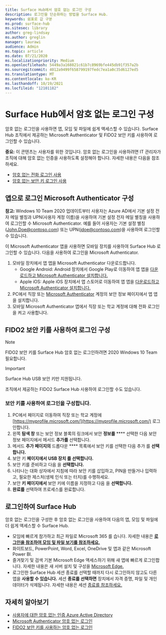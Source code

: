 ```yaml
---
title: Surface Hub에서 암호 없는 로그인 구성
description: 로그인을 단순화하는 방법을 Surface Hub.
keywords: 쉼표로 값 구분
ms.prod: surface-hub
ms.sitesec: library
author: greg-lindsay
ms.author: greglin
manager: laurawi
audience: Admin
ms.topic: article
ms.date: 07/21/2020
ms.localizationpriority: Medium
ms.openlocfilehash: 5449a3a168821c61b7c8969bfe445db91f357a2b
ms.sourcegitcommit: 4012a9499f658799197fedc7ea1a0c35d6127ed5
ms.translationtype: MT
ms.contentlocale: ko-KR
ms.lasthandoff: 10/19/2021
ms.locfileid: "12101182"
---
```

# <a name="configure-passwordless-sign-in-on-surface-hub"></a>Surface Hub에서 암호 없는 로그인 구성

 
암호 없는 로그인을 사용하면 앱, 모임 및 파일에 쉽게 액세스할 수 있습니다. Surface Hub 조직에서 제공하는 Microsoft Authenticator 및 FIDO2 보안 키를 사용하여 로그인할 수 있습니다.

**중요:** 이 콘텐츠는 사용자를 위한 것입니다. 암호 없는 로그인을 사용하려면 IT 관리자가 조직에 대해 암호 없는 인증을 사용하도록 설정해야 합니다. 자세한 내용은 다음을 참조하세요.

- [암호 없는 전화 로그인 사용](/azure/active-directory/authentication/howto-authentication-passwordless-phone)
- [암호 없는 보안 키 로그인 사용](/azure/active-directory/authentication/howto-authentication-passwordless-security-key)


## <a name="configure-sign-in-using-microsoft-authenticator-app"></a>앱으로 로그인 Microsoft Authenticator 구성

**참고:** Windows 10 Team 2020 업데이트부터 사용자는 Azure AD에서 기본 설정 전자 메일 별칭과 UPN(사용자 계정 이름)을 사용하여 기본 설정 전자 메일 별칭을 사용하여 로그인할 수 Microsoft Authenticator. 예를 들어 사용자는 기본 설정 별칭(John.Doe@contoso.com) 또는 UPN(jdoe@contoso.com)을 사용하여 로그인할 수 있습니다.
 
이 Microsoft Authenticator 앱을 사용하면 모바일 장치를 사용하여 Surface Hub 로그인할 수 있습니다. 다음을 사용하여 로그인을 Microsoft Authenticator.


1. 모바일 장치에서 앱 앱을 Microsoft Authenticator 다운로드합니다.
    - Google Android: Android 장치에서 Google Play로 이동하여 앱 앱을 [다운로드하고 Microsoft Authenticator 설치합니다.](https://app.adjust.com/e3rxkc_7lfdtm?fallback=https%3A%2F%2Fplay.google.com%2Fstore%2Fapps%2Fdetails%3Fid%3Dcom.azure.authenticator)
    - Apple iOS: Apple iOS 장치에서 앱 스토어로 이동하여 앱 앱을 [다운로드하고 Microsoft Authenticator 설치합니다.](https://app.adjust.com/e3rxkc_7lfdtm?fallback=https%3A%2F%2Fitunes.apple.com%2Fus%2Fapp%2Fmicrosoft-authenticator%2Fid983156458)
2. PC에서 직장 또는 [Microsoft Authenticator](/azure/active-directory/user-help/security-info-setup-auth-app#set-up-the-microsoft-authenticator-app-from-the-security-info-page) 계정의 보안 정보 페이지에서 앱 앱을 설치합니다.
3. 모바일 Microsoft Authenticator 앱에서 직장 또는 학교 [](/azure/active-directory/user-help/user-help-auth-app-sign-in#turn-on-and-use-phone-sign-in-for-your-work-or-school-account) 계정에 대해 전화 로그인을 켜고 사용합니다.

 
## <a name="configure-sign-in-using-fido2-security-keys"></a>FIDO2 보안 키를 사용하여 로그인 구성

> [!NOTE]
>  FIDO2 보안 키를 Surface Hub 암호 없는 로그인하려면 2020 Windows 10 Team 필요합니다.

> [!IMPORTANT]
> Surface Hub USB 보안 키만 지원됩니다.
 
조직에서 제공하는 FIDO2 Surface Hub 사용하여 로그인할 수도 있습니다. 

### <a name="to-configure-sign-in-using-a-security-key"></a>보안 키를 사용하여 로그인을 구성합니다.


1. PC에서 페이지로 이동하여 직장 또는 학교 계정에 [https://myprofile.microsoft.com/](https://myprofile.microsoft.com/) 로그인합니다.
2. 왼쪽 **탐색 창** 또는 보안 정보 블록의 링크에서 보안 **정보를** **** 선택한 다음 보안 정보 페이지에서 메서드 **추가를** 선택합니다.
3. 메서드 **추가 페이지의** 드롭다운 **** 목록에서 보안 키를 선택한 다음 추가 를 **선택합니다.**
4. 보안 키 **페이지에서** **USB 장치 를 선택합니다.**
5. 보안 키를 준비하고 다음 을 **선택합니다.**
6. 나타나는 대화 상자에서 지침에 따라 보안 키를 삽입하고, PIN을 만들거나 입력하고, 필요한 제스처(생체 인식 또는 터치)를 수행하세요.
7. 보안 **키 페이지에서** 보안 키에 이름을 지정하고 다음 을 **선택합니다.**
8. **완료를** 선택하여 프로세스를 완료합니다.

## <a name="sign-in-to-surface-hub"></a>로그인하여 Surface Hub

암호 없는 로그인을 구성한 후 암호 없는 로그인을 사용하여 다음의 앱, 모임 및 파일에 더 쉽게 액세스할 수 Surface Hub.

- 모임에 빠르게 참가하고 최근 파일로 Microsoft 365 를 습니다. 자세한 내용은 [**로그인을 참조하여 모임 및 파일 보기를 참조하세요.**](https://support.microsoft.com/help/4506480/sign-in-to-see-your-meetings-and-files-on-surface-hub)
- 화이트보드, PowerPoint, Word, Excel, OneDrive 및 앱과 같은 Microsoft Power BI.
- 즐겨찾기 및 검색 기본 Microsoft Edge 액세스하기 위해 새 앱에 빠르게 로그인합니다. 자세한 내용은 새 서버 설치 및 구성을 [Microsoft Edge.](surface-hub-install-chromium-edge.md)
- 로그인한 Surface Hub 세션 종료를 선택할 때까지 다시 로그인하지 않고도 다른 앱을 **사용할 수 있습니다.** 세션 **종료를 선택하면** 장치에서 자격 증명, 파일 및 개인 데이터가 삭제됩니다. 자세한 내용은 세션 [종료를 참조하세요.](finishing-your-surface-hub-meeting.md)


## <a name="learn-more"></a>자세히 알아보기

- [사용자에 대한 암호 없는 인증 Azure Active Directory](/azure/active-directory/authentication/concept-authentication-passwordless)
- [Microsoft Authenticator 암호 없는 로그인](/azure/active-directory/authentication/howto-authentication-passwordless-phone)
- [FIDO2 보안 키를 사용하는 암호 없는 로그인](/azure/active-directory/authentication/howto-authentication-passwordless-security-key#user-registration-and-management-of-fido2-security-keys)

